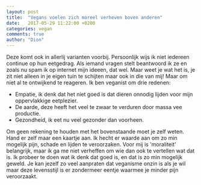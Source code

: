 ```yaml
---
layout: post
title:  "Vegans voelen zich moreel verheven boven anderen"
date:   2017-05-29 11:22:00 +0200
categories: vegan
comments: true
author: "Dion"
---
```


Deze komt ook in allerlij varianten voorbij. Persoonlijk wijs ik niet iedereen continue op hun eetgedrag. Als iemand vragen stelt beantwoord ik ze en zoals nu spam ik op internet mijn ideeen, dat wel. Maar weet je wat het is, je zit niet alleen in je eigen tuin te schijten maar ook in die van mij! Maar om niet al te ontwijkend te reageren. Ik ben veganist om drie redenen:

- Empatie, ik denk dat het niet goed is dat dieren onnodig lijden voor mijn oppervlakkige eetplezier.
- De aarde, deze heeft het veel te zwaar te verduren door massa vee productie.
- Gezondheid, ik eet nu veel gezonder dan voorheen.

Om geen rekening te houden met het bovenstaande moet je zelf weten. Hand er zelf maar een kaartje aan. Ik hecht er waarde aan om zo min mogelijk pijn, schade en lijden te veroorzaken. Voor mij is 'moraliteit' belangrijk, maar ik ga me niet verheffen om wie dan ook te vertellen wat dat is. Ik probeer te doen wat ik denk dat goed is, en dat is zo min mogelijk geweld. Je kan jezelf zo veel aanpraten dat veganisme onzin is als je wil maar deze levensstijl is er zondermeer eentje waarmee je minder pijn veroorzaakt.
